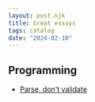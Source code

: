 ```yaml
---
layout: post.njk
title: Great essays
tags: catalog
date: "2024-02-10"
---
```


## Programming

- [Parse, don't validate](https://lexi-lambda.github.io/blog/2019/11/05/parse-don-t-validate/)
